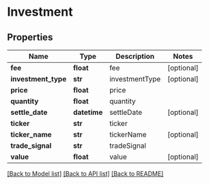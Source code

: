 # Investment

## Properties
Name | Type | Description | Notes
------------ | ------------- | ------------- | -------------
**fee** | **float** | fee | [optional] 
**investment_type** | **str** | investmentType | [optional] 
**price** | **float** | price | 
**quantity** | **float** | quantity | 
**settle_date** | **datetime** | settleDate | [optional] 
**ticker** | **str** | ticker | 
**ticker_name** | **str** | tickerName | [optional] 
**trade_signal** | **str** | tradeSignal | 
**value** | **float** | value | [optional] 

[[Back to Model list]](../README.md#documentation-for-models) [[Back to API list]](../README.md#documentation-for-api-endpoints) [[Back to README]](../README.md)


